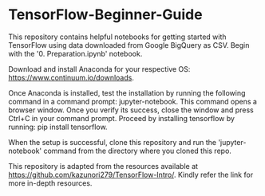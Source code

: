
# TensorFlow-Beginner-Guide

This repository contains helpful notebooks for getting started with TensorFlow using data downloaded from Google BigQuery as CSV. Begin with the '0. Preparation.ipynb' notebook.

Download and install Anaconda for your respective OS: https://www.continuum.io/downloads.

Once Anaconda is installed, test the installation by running the following command in a command prompt: jupyter-notebook. This command opens a browser window. Once you verify its success, close the window and press Ctrl+C in your command prompt. Proceed by installing tensorflow by running: pip install tensorflow.

When the setup is successful, clone this repository and run the 'jupyter-notebook' command from the directory where you cloned this repo.

This repository is adapted from the resources available at https://github.com/kazunori279/TensorFlow-Intro/. Kindly refer the link for more in-depth resources.